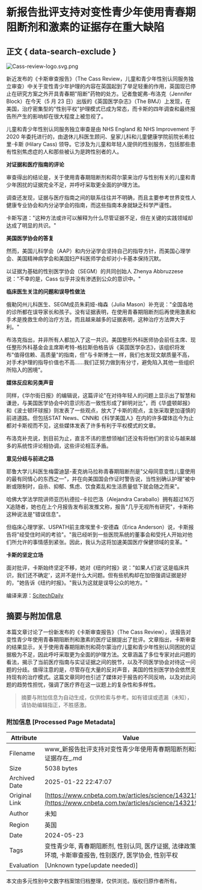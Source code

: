 # 新报告批评支持对变性青少年使用青春期阻断剂和激素的证据存在重大缺陷

## 正文 { data-search-exclude }


![Cass-review-logo.svg.png](https://static.cnbetacdn.com/article/2024/0524/0598dc4cc17f60c.png)

新近发布的《卡斯审查报告》（The Cass Review，儿童和青少年性别认同服务独立审查）中关于变性青少年护理的内容在英国起到了举足轻重的作用，英国现已停止在研究方案之外开具青春期"阻断"药物的处方。记者詹妮弗-布洛克（Jennifer Block）在今天（5 月 23 日）出版的《英国医学杂志》（The BMJ）上发现，在美国，治疗密集型的"性别平权"护理模式已成为常态，而卡斯的四年调查和最终报告所产生的影响却在很大程度上被忽视了。

儿童和青少年性别认同服务独立审查是由 NHS England 和 NHS Improvement 于 2020 年委托进行的，由退休儿科医生顾问、皇家儿科和儿童健康学院前院长希拉里·卡斯 (Hilary Cass) 领导。它涉及为儿童和年轻人提供的性别服务，包括那些患有性别焦虑症的人和那些被认为是跨性别者的人。

**对证据和医疗指南的评论**

审查得出的结论是，关于使用青春期阻断剂和荷尔蒙来治疗与性别有关的儿童和青少年困扰的证据完全不足，并呼吁采取更全面的护理方法。

调查还发现，证据与医疗指南之间的联系往往并不明确，而且主要参考世界变性人健康专业协会和内分泌学会的指南，而这些指南本身就缺乏科学严谨性。

卡斯写道："这种方法或许可以解释为什么尽管证据不足，但在关键的实践领域却达成了明显的共识。"

**美国医学协会的答复**

然而，美国儿科学会（AAP）和内分泌学会坚持自己的指导方针，而美国心理学会、美国精神病学会和美国妇产科医师学会却对小卡基本保持沉默。

以证据为基础的性别医学协会（SEGM）的共同创始人 Zhenya Abbruzzese 说："不幸的是，Cass 似乎并没有渗透到公众的意识中。"

**临床医生关注的问题和误导性做法**

俄勒冈州儿科医生、SEGM成员朱莉娅-梅森（Julia Mason）补充说："全国各地的诊所都在误导家长和孩子。没有证据表明，在使用青春期阻断剂后再使用激素和手术是挽救生命的治疗方法，而且越来越多的证据表明，这种治疗方法弊大于利。"

布洛克指出，并非所有人都加入了这一共识。美国整形外科医师协会前任主席、现任整形外科基金会主席斯考特-格拉斯伯格告诉《英国医学杂志》，该组织将发布"值得信赖、高质量"的指南，但"与卡斯博士一样，我们也发现文献质量不高，对手术护理的指导价值也不高......我们正努力做到有分寸，避免陷入其他一些组织所陷入的困境"。

**媒体反应和另类声音**

同样，《华尔街日报》的编辑说，这篇评论"在对待年轻人的问题上显示出了智慧和谦逊，与美国医学协会中的意识形态一致性形成了鲜明对比"，而《华盛顿邮报》和《波士顿环球报》则发表了一些观点，放大了卡斯的观点，主张采取更加谨慎的前进道路。但包括STAT News、CNN和《科学美国人》在内的许多媒体迄今为止都对卡斯视而不见，这些媒体发表了许多有利于平权模式的文章。

布洛克补充说，到目前为止，直言不讳的思想领袖们还没有将他们的言论与越来越多的系统性评论相协调，这些评论相互矛盾。

**意见分歧与前进之路**

耶鲁大学儿科医生梅雷迪瑟-麦克纳马拉称青春期阻断剂是"父母同意变性儿童使用的最有同情心的东西之一"，并在向美国国会作证时警告说，当性别确认护理"被中断或限制时，自杀、抑郁、焦虑、饮食紊乱和生活质量低下就会随之而来"。

哈佛大学法学院讲师亚历杭德拉-卡拉巴洛（Alejandra Caraballo）拥有超过16万X追随者，她也在上个月报告发布前发推文称，报告"几乎无视所有研究"，卡斯称这种说法是"错误信息"。

但临床心理学家、USPATH前主席埃里卡-安德森（Erica Anderson）说，卡斯报告将"经受住时间的考验"。"我已经听到一些医院系统的董事会和受托人开始对他们所允许的事情感到紧张。因此，我认为这将加速美国医疗保健领域的变革。"

**卡斯的坚定立场**

面对批评，卡斯始终坚定不移，她对《纽约时报》说："如果人们说'这是临床共识，我们还不确定'，这并不是什么大问题。但有些机构却在加倍强调证据是好的，"她告诉《纽约时报》。"我认为这就是误导公众的地方。"

编译来源：[ScitechDaily](https://scitechdaily.com/startling-gaps-in-transgender-treatment-evidence-largely-ignored-in-the-us/)
<!-- tcd_original_link https://www.cnbeta.com.tw/articles/science/1432150.htm -->


## 摘要与附加信息

<!-- tcd_abstract -->
本篇文章讨论了一份新发布的《卡斯审查报告》（The Cass Review），该报告对变性青少年使用青春期阻断剂和激素的医疗证据提出了批评。文章指出，卡斯审查的结果显示，关于使用青春期阻断剂和荷尔蒙治疗儿童和青少年性别认同困扰的证据极为不足，因此呼吁采取更为全面的护理方法。文章涵盖了多位专家对此问题的看法，揭示了当前医疗指南与实证证据之间的脱节，以及不同医学协会对待这一问题的分歧。值得注意的是，尽管存在大量的反对声音，美国的性别医学协会依然支持现有的治疗模式。这篇文章同时也引述了媒体对于报告的不同反响，以及对此问题的趋势性担忧，强调了医疗界在这一议题上的复杂性和多样性。
<!-- tcd_abstract_end -->

> 摘要与附加信息为自动生成，仅供检索与参考。如有错误或遗漏（未知），请协助编辑指正，不胜感激。

### 附加信息 [Processed Page Metadata]

| Attribute       | Value                                  |
|-----------------|----------------------------------------|
| Filename        | www_新报告批评支持对变性青少年使用青春期阻断剂和激素的证据存在_.md                             |
| Size            | 5038 bytes                           |
| Archived Date   | 2025-01-22 22:47:07                             |
| Original Link   | [https://www.cnbeta.com.tw/articles/science/1432150.htm](https://www.cnbeta.com.tw/articles/science/1432150.htm)                       |
| Author          | 未知                               |
| Region          | 英国                               |
| Date            | 2024-05-23                                 |
| Tags            | 变性青少年, 青春期阻断剂, 性别认同, 医疗证据, 法律政策, 社会环境, 卡斯审查报告, 性别医疗, 医学协会, 性别平权                                 |
| Evaluation            | [Unknown type(update needed)]                                 |
<!-- tcd_table_end -->

本文由多元性别中文数字档案馆归档整理，仅供浏览。版权归原作者所有。
